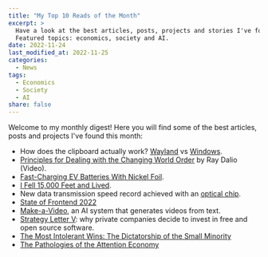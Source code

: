 ```yaml
---
title: "My Top 10 Reads of the Month"
excerpt: >
  Have a look at the best articles, posts, projects and stories I've found this month.
  Featured topics: economics, society and AI.
date: 2022-11-24
last_modified_at: 2022-11-25
categories:
  - News
tags:
  - Economics
  - Society
  - AI
share: false
---
```


Welcome to my monthly digest! Here you will find some of the best articles, posts and projects I've found this month:

- How does the clipboard actually work? [Wayland](https://whynothugo.nl/journal/2022/10/21/how-the-clipboard-works/) vs [Windows](https://learn.microsoft.com/en-us/windows/win32/dataxchg/using-the-clipboard?redirectedfrom=MSDN#_win32_Copying_Information_to_the_Clipboard).
- [Principles for Dealing with the Changing World Order](https://www.youtube.com/watch?v=xguam0TKMw8) by Ray Dalio (Video).
- [Fast-Charging EV Batteries With Nickel Foil](https://spectrum.ieee.org/ev-battery-fast-charging).
- [I Fell 15,000 Feet and Lived](https://uss-la-ca135.org/60/1960Judkins-Knott.html).
- New data transmission speed record achieved with an [optical chip](https://newatlas.com/telecommunications/optical-chip-fastest-data-transmission-record-entire-internet-traffic/).
- [State of Frontend 2022](https://tsh.io/state-of-frontend/)
- [Make-a-Video](https://makeavideo.studio), an AI system that generates videos from text.
- [Strategy Letter V](https://www.joelonsoftware.com/2002/06/12/strategy-letter-v/): why private companies decide to invest in free and open source software.
- [The Most Intolerant Wins: The Dictatorship of the Small Minority](https://medium.com/incerto/the-most-intolerant-wins-the-dictatorship-of-the-small-minority-3f1f83ce4e15)
- [The Pathologies of the Attention Economy](https://theconvivialsociety.substack.com/p/the-pathologies-of-the-attention)